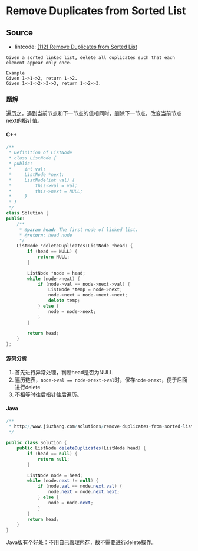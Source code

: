 # Remove Duplicates from Sorted List


## Source

- lintcode: [(112) Remove Duplicates from Sorted List](http://www.lintcode.com/en/problem/remove-duplicates-from-sorted-list/)


```
Given a sorted linked list, delete all duplicates such that each element appear only once.

Example
Given 1->1->2, return 1->2.
Given 1->1->2->3->3, return 1->2->3.
```

### 题解

遍历之，遇到当前节点和下一节点的值相同时，删除下一节点，改变当前节点next的指针值。

#### C++

```c++
/**
 * Definition of ListNode
 * class ListNode {
 * public:
 *     int val;
 *     ListNode *next;
 *     ListNode(int val) {
 *         this->val = val;
 *         this->next = NULL;
 *     }
 * }
 */
class Solution {
public:
    /**
     * @param head: The first node of linked list.
     * @return: head node
     */
    ListNode *deleteDuplicates(ListNode *head) {
        if (head == NULL) {
            return NULL;
        }

        ListNode *node = head;
        while (node->next) {
            if (node->val == node->next->val) {
                ListNode *temp = node->next;
                node->next = node->next->next;
                delete temp;
            } else {
                node = node->next;
            }
        }

        return head;
    }
};
```

#### 源码分析

1. 首先进行异常处理，判断head是否为NULL
2. 遍历链表，`node->val == node->next->val`时，保存`node->next`，便于后面进行delete
3. 不相等时往后指针往后遍历。

#### Java

```java
/**
 * http://www.jiuzhang.com/solutions/remove-duplicates-from-sorted-list/
 */

public class Solution {
    public ListNode deleteDuplicates(ListNode head) {
        if (head == null) {
            return null;
        }

        ListNode node = head;
        while (node.next != null) {
            if (node.val == node.next.val) {
                node.next = node.next.next;
            } else {
                node = node.next;
            }
        }
        return head;
    }
}
```

Java版有个好处：不用自己管理内存，故不需要进行delete操作。
